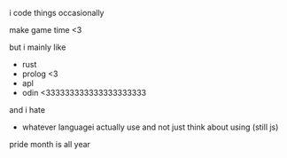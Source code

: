 i code things occasionally

make game time <3

but i mainly like
- rust
- prolog <3
- apl
- odin <333333333333333333333

and i hate
- whatever languagei actually use and not just think about using (still js)

pride month is all year

